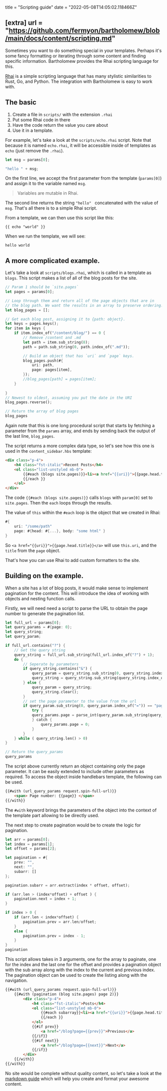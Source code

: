 title = "Scripting guide"
date = "2022-05-08T14:05:02.118466Z"

[extra]
url = "https://github.com/fermyon/bartholomew/blob/main/docs/content/scripting.md"
---

Sometimes you want to do something special in your templates. Perhaps it's some
fancy formatting or iterating through some content and finding specific information.
Bartholomew provides the Rhai scripting language for this.

[Rhai](https://rhai.rs/) is a simple scripting language that has many stylistic similarities to
Rust, Go, and Python. The integration with Bartholomew is easy to work with.

## The basic

1. Create a file in `scripts/` with the extension `.rhai`
2. Put some Rhai code in there
3. Have the code return the value you care about
4. Use it in a template.

For example, let's take a look at the `scripts/echo.rhai` script. Note that because
it is named `echo.rhai`, it will be accessible inside of templates as `echo` (just remove
the `.rhai`).

```rust
let msg = params[0];

"hello " + msg;
```

On the first line, we accept the first parameter from the template (`params[0]`) and
assign it to the variable named `msg`.

> Variables are mutable in Rhai.

The second line returns the string `"hello" ` concatenated with the value of `msg`.
That's all there is to a simple Rhai script.

From a template, we can then use this script like this:

```
{{ echo "world" }}
```

When we run the template, we will see:

```
hello world
```

## A more complicated example.

Let's take a look at `scripts/blogs.rhai`, which is called in a template as `blogs`.
This script makes a list of all of the blog posts for the site.

```rust
// Param 1 should be `site.pages`
let pages = params[0];

// Loop through them and return all of the page objects that are in
// the blog path. We want the results in an array to preserve ordering.
let blog_pages = [];

// Get each blog post, assigning it to {path: object}.
let keys = pages.keys();
for item in keys {
    if item.index_of("/content/blog/") == 0 {
        // Remove /content and .md
        let path = item.sub_string(8);
        path = path.sub_string(0, path.index_of(".md"));

        // Build an object that has `uri` and `page` keys.
        blog_pages.push(#{
            uri: path,
            page: pages[item],
        });
        //blog_pages[path] = pages[item];
    }
   
}
// Newest to oldest, assuming you put the date in the URI
blog_pages.reverse();

// Return the array of blog pages
blog_pages
```

Again note that this is one long procedural script that starts by fetching a parameter
from the `params` array, and ends by sending back the output of the last line, `blog_pages`.

The script returns a more complex data type, so let's see how this one is used in the
`content_sidebar.hbs` template:

```html
<div class="p-4">
    <h4 class="fst-italic">Recent Posts</h4>
    <ol class="list-unstyled mb-0">
        {{#each (blogs site.pages)}}<li><a href="{{uri}}">{{page.head.title}}</a></li>
        {{/each }}
    </ol>
</div>
```

The code `{{#each (blogs site.pages)}}` calls `blogs` with `param[0]` set to `site.pages`.
Then the `each` loops through the results.

The value of `this` within the `#each` loop is the object that we created in Rhai:

```rust
#{
    uri: "/some/path"
    page: #{head: #{...}, body: "some html" }
}
```

So `<a href="{{uri}}">{{page.head.title}}</a>` will use `this.uri`, and the `title`
from the `page` object.

That's how you can use Rhai to add custom formatters to the site.

## Building on the example.

When a site has a lot of blog posts, it would make sense to implement pagination for the content. This will introduce the idea of working with objects and nesting function calls. 

Firstly, we will need need a script to parse the URL to obtain the page number to generate the pagination list.
```rust
let full_url = params[0];
let query_params = #{page: 0};
let query_string;
let query_param;

if full_url.contains("?") {
    // Get the query string
    query_string = full_url.sub_string(full_url.index_of("?") + 1);
    do {
        // Seperate by parameters
        if query_string.contains("&") {
            query_param = query_string.sub_string(0, query_string.index_of("&"));
            query_string = query_string.sub_string(query_string.index_of("&") + 1);
        } else {
            query_param = query_string;
            query_string.clear();
        }
        // set the page parameter to the value from the url
        if query_param.sub_string(0, query_param.index_of("=")) == "page" {
            try {
            query_params.page = parse_int(query_param.sub_string(query_param.index_of("=") + 1));
            } catch {
                query_params.page = 0;
            }
        }
    } while ( query_string.len() > 0)
}

// Return the query_params
query_params
```
The script above currently return an object containing only the page parameter. It can be easily extended to include other parameters as required. To access the object inside handlebars template, the following can be used.

```html
{{#with (url_query_params request.spin-full-url)}}
    <span> Page number: {{page}} </span> 
{{/with}}
```

The `#with` keyword brings the parameters of the object into the context of the template part allowing to be directly used.

The next step to create pagination would be to create the logic for pagination.

```rust
let arr = params[0];
let index = params[1];
let offset = params[2];

let pagination = #{
    prev: "",
    next: "",
    subarr: []
};

pagination.subarr = arr.extract(index * offset, offset);

if (arr.len > (index*offset) + offset ) {
    pagination.next = index + 1;
}

if index > 0 {
    if (arr.len < index*offset) {
        pagination.prev = arr.len/offset;
    }
    else {
        pagination.prev = index - 1;
    }
}
pagination
```

This script allows takes in 3 arguments, one for the array to paginate, one for the index and the last one for the offset and provides a pagination object with the sub array along with the index to the current and previous index. The pagination object can be used to create the listing along with the navigation.

```html
{{#with (url_query_params request.spin-full-url)}}
    {{#with (pagination (blog site.pages) page 2)}}
        <div class="p-4">
            <h4 class="fst-italic">Posts</h4>
            <ol class="list-unstyled mb-0">
                {{#each subarray}}<li><a href="{{uri}}">{{page.head.title}}</a></li>
                {{/each }}
            </ol>
            {{#if prev}}
                <a href="/blog?page={{prev}}">Previous</a>
            {{/if}}
            {{#if next}}
                <a href="/blog?page={{next}}">Next</a>
            {{/if}}
        </div>
    {{/with}}
{{/with}}
```


No site would be complete without quality content, so let's take a look at the [markdown guide](./markdown.md) which will help you create and format your awesome content.

